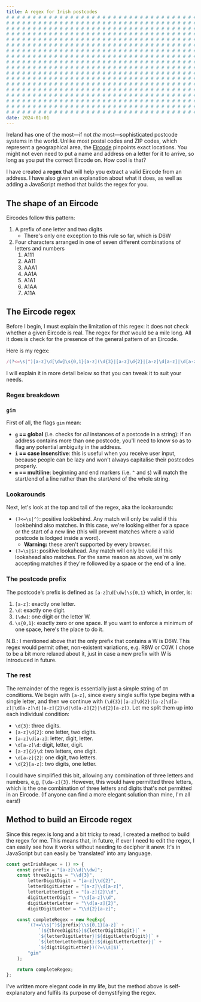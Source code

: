 ```yaml
---
title: A regex for Irish postcodes
# # # # # # # # # # # # # # # # # # # # # # # # # # # # # # # # # # # # # # # #
# # # # # # # # # # # # # # # # # # # # # # # # # # # # # # # # # # # # # # # #
# # # # # # # # # # # # # # # # # # # # # # # # # # # # # # # # # # # # # # # #
# # # # # # # # # # # # # # # # # # # # # # # # # # # # # # # # # # # # # # # #
# # # # # # # # # # # # # # # # # # # # # # # # # # # # # # # # # # # # # # # #
# # # # # # # # # # # # # # # # # # # # # # # # # # # # # # # # # # # # # # # #
# # # # # # # # # # # # # # # # # # # # # # # # # # # # # # # # # # # # # # # #
# # # # # # # # # # # # # # # # # # # # # # # # # # # # # # # # # # # # # # # #
# # # # # # # # # # # # # # # # # # # # # # # # # # # # # # # # # # # # # # # #
# # # # # # # # # # # # # # # # # # # # # # # # # # # # # # # # # # # # # # # #
# # # # # # # # # # # # # # # # # # # # # # # # # # # # # # # # # # # # # # # #
# # # # # # # # # # # # # # # # # # # # # # # # # # # # # # # # # # # # # # # #
# # # # # # # # # # # # # # # # # # # # # # # # # # # # # # # # # # # # # # # #
# # # # # # # # # # # # # # # # # # # # # # # # # # # # # # # # # # # # # # # #
# # # # # # # # # # # # # # # # # # # # # # # # # # # # # # # # # # # # # # # #
# # # # # # # # # # # # # # # # # # # # # # # # # # # # # # # # # # # # # # # #
# # # # # # # # # # # # # # # # # # # # # # # # # # # # # # # # # # # # # # # #
# # # # # # # # # # # # # # # # # # # # # # # # # # # # # # # # # # # # # # # #
date: 2024-01-01
---
```


Ireland has one of the most&mdash;if not _the_ most&mdash;sophisticated postcode systems in the world. Unlike most postal codes and ZIP codes, which represent a geographical area, the [Eircode](https://www.eircode.ie/) pinpoints exact locations. You might not even need to put a name and address on a letter for it to arrive, so long as you put the correct Eircode on. How cool is that?

I have created a **regex** that will help you extract a valid Eircode from an address. I have also given an explanation about what it does, as well as adding a JavaScript method that builds the regex for you.

## The shape of an Eircode

Eircodes follow this pattern:

1. A prefix of one letter and two digits
   - There's only one exception to this rule so far, which is D6W
2. Four characters arranged in one of seven different combinations of letters and numbers
   1. A111
   2. AA11
   3. AAA1
   4. AA1A
   5. A1A1
   6. A1AA
   7. A11A

## The Eircode regex

Before I begin, I must explain the limitation of this regex: it does not check whether a given Eircode is real. The regex for _that_ would be a mile long. All it does is check for the presence of the general pattern of an Eircode.

Here is my regex:

```js
/(?<=\s|^)[a-z]\d[\dw]\s{0,1}[a-z](\d{3}|[a-z]\d{2}|[a-z]\d[a-z]|\d[a-z]\d|[a-z]{2}\d|\d[a-z]{2}|\d{2}[a-z])(?=\s|$)/gim
```

I will explain it in more detail below so that you can tweak it to suit your needs.

### Regex breakdown

### `gim`

First of all, the flags `gim` mean:

- **`g` == global** (i.e. checks for _all_ instances of a postcode in a string): if an address contains more than one postcode, you'll need to know so as to flag any potential ambiguity in the address.
- **`i` == case insensitive**: this is useful when you receive user input, because people can be lazy and won't always capitalise their postcodes properly.
- **`m` == multiline**: beginning and end markers (i.e. `^` and `$`) will match the start/end of a line rather than the start/end of the whole string.

### Lookarounds

Next, let's look at the top and tail of the regex, aka the lookarounds:

- `(?<=\s|^)`: positive lookbehind. Any match will only be valid if this lookbehind also matches. In this case, we're looking either for a space or the start of a new line (this will prevent matches where a valid postcode is lodged inside a word).
  - **Warning:** these aren't supported by every browser.
- `(?=\s|$)`: positive lookahead. Any match will only be valid if this lookahead also matches. For the same reason as above, we're only accepting matches if they're followed by a space or the end of a line.

### The postcode prefix

The postcode's prefix is defined as `[a-z]\d[\dw]\s{0,1}` which, in order, is:

1. `[a-z]`: exactly one letter.
2. `\d`: exactly one digit.
3. `[\dw]`: one digit or the letter W.
4. `\s{0,1}`: exactly zero or one space. If you want to enforce a minimum of one space, here's the place to do it.

N.B.: I mentioned above that the only prefix that contains a W is D6W. This regex would permit other, non-existent variations, e.g. R8W or C0W. I chose to be a bit more relaxed about it, just in case a new prefix with W is introduced in future.

### The rest

The remainder of the regex is essentially just a simple string of `OR` conditions. We begin with `[a-z]`, since every single suffix type begins with a single letter, and then we continue with `(\d{3}|[a-z]\d{2}|[a-z]\d[a-z]|\d[a-z]\d|[a-z]{2}\d|\d[a-z]{2}|\d{2}[a-z])`. Let me split them up into each individual condition:

- `\d{3}`: three digits.
- `[a-z]\d{2}`: one letter, two digits.
- `[a-z]\d[a-z]`: letter, digit, letter.
- `\d[a-z]\d`: digit, letter, digit.
- `[a-z]{2}\d`: two letters, one digit.
- `\d[a-z]{2}`: one digit, two letters.
- `\d{2}[a-z]`: two digits, one letter.

I could have simplified this bit, allowing any combination of three letters and numbers, e,g, `[\da-z]{3}`. However, this would have permitted three letters, which is the one combination of three letters and digits that's not permitted in an Eircode. (If anyone can find a more elegant solution than mine, I'm all ears!)

## Method to build an Eircode regex

Since this regex is long and a bit tricky to read, I created a method to build the regex for me. This means that, in future, if ever I need to edit the regex, I can easily see how it works without needing to decipher it anew. It's in JavaScript but can easily be 'translated' into any language.

```js
const getIrishRegex = () => {
    const prefix = "[a-z]\\d[\\dw]";
    const threeDigits = "\\d{3}",
        letterDigitDigit = "[a-z]\\d{2}",
        letterDigitLetter = "[a-z]\\d[a-z]",
        letterLetterDigit = "[a-z]{2}\\d",
        digitLetterDigit = "\\d[a-z]\\d",
        digitLetterLetter = "\\d[a-z]{2}",
        digitDigitLetter = "\\d{2}[a-z]";

    const completeRegex = new RegExp(
        `(?<=\\s|^)${prefix}\\s{0,1}[a-z]` +
            `(${threeDigits}|${letterDigitDigit}|` +
            `${letterDigitLetter}|${digitLetterDigit}|` +
            `${letterLetterDigit}|${digitLetterLetter}|` +
            `${digitDigitLetter})(?=\\s|$)`,
        "gim"
    );

    return completeRegex;
};
```

I've written more elegant code in my life, but the method above is self-explanatory and fulfils its purpose of demystifying the regex.
